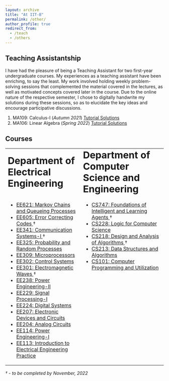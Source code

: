 ```yaml
---
layout: archive
title: "At IIT-B"
permalink: /other/
author_profile: true
redirect_from:
  - /teach
  - /others
---
```


## Teaching Assistantship

I have had the pleasure of being a Teaching Assistant for two first-year undergraduate courses. My experiences as a teaching assistant have been enriching, to say the least. My work involved holding weekly problem-solving sessions that complemented the material covered in the lectures, as well as  motivated concepts covered later in the course. Due to the online nature of the respective semester, I chose to digitally handwrite my solutions during these sessions, so as to elucidate the key ideas and encourage participative discussions.

1. MA109: Calculus-I (*Autumn 2021*)  [Tutorial Solutions](https://github.com/Aayush2003/Tutorial-solutions/tree/main/MA109-2021)
2. MA106: Linear Algebra (*Spring 2022*)  [Tutorial Solutions](https://github.com/Aayush2003/Tutorial-solutions/tree/main/MA106-2022)

## Courses

<table border="0">
 <tr>
    <td><b style="font-size:30px">Department of Electrical Engineering</b></td>
    <td><b style="font-size:30px">Department of Computer Science and Engineering</b></td>
 </tr>
 <tr>
    <td valign = top>
	<ul>
	<li> <a href = "https://www.ee.iitb.ac.in/web/academics/courses/EE621"> EE621: Markov Chains and Queueing Processes</a>
	<li> <a href = "https://www.ee.iitb.ac.in/web/academics/courses/EE605"> EE605: Error Correcting Codes </a> †
	<li> <a href = "https://www.ee.iitb.ac.in/web/academics/courses/EE341"> EE341: Communication Systems-I </a> †
	<li> <a href = "https://www.ee.iitb.ac.in/web/academics/courses/EE325"> EE325: Probability and Random Processes </a>
	<li> <a href = "https://www.ee.iitb.ac.in/web/academics/courses/EE309"> EE309: Microprocessors </a>
	<li> <a href = "https://www.ee.iitb.ac.in/web/academics/courses/EE302"> EE302: Control Systems </a>
	<li> <a href = "https://www.ee.iitb.ac.in/web/academics/courses/EE301"> EE301: Electromagnetic Waves </a> †
	<li> <a href = "https://www.ee.iitb.ac.in/web/academics/courses/EE238"> EE238: Power Engineering-II </a>
	<li> <a href = "https://www.ee.iitb.ac.in/web/academics/courses/EE229"> EE229: Signal Processing-I </a>
	<li> <a href = "https://www.ee.iitb.ac.in/web/academics/courses/EE224"> EE224: Digital Systems </a>
	<li> <a href = "https://www.ee.iitb.ac.in/web/academics/courses/EE207"> EE207: Electronic Devices and Circuits </a>
	<li> <a href = "https://www.ee.iitb.ac.in/web/academics/courses/EE204"> EE204: Analog Circuits </a>
	<li> <a href = "https://www.ee.iitb.ac.in/web/academics/courses/EE114"> EE114: Power Engineering-I </a>
	<li> <a href = "https://www.ee.iitb.ac.in/web/academics/courses/EE113"> EE113: Introduction to Electrical Engineering Practice </a>
	</ul>
	</td>
    <td valign = top>
	<ul>
	<li> <a href = "https://www.cse.iitb.ac.in/academics/courses.php"> CS747: Foundations of Intelligent and Learning Agents </a> †
	<li> <a href = "https://www.cse.iitb.ac.in/academics/courses.php"> CS228: Logic for Computer Science </a>
	<li> <a href = "https://www.cse.iitb.ac.in/academics/courses.php"> CS218: Design and Analysis of Algorithms </a> †
	<li> <a href = "https://www.cse.iitb.ac.in/academics/courses.php"> CS213: Data Structures and Algorithms </a>
	<li> <a href = "https://www.cse.iitb.ac.in/academics/courses.php"> CS101: Computer Programming and Utilization </a>
	</ul>
	</td>
 </tr>
</table>

*† - to be completed by November, 2022*      

